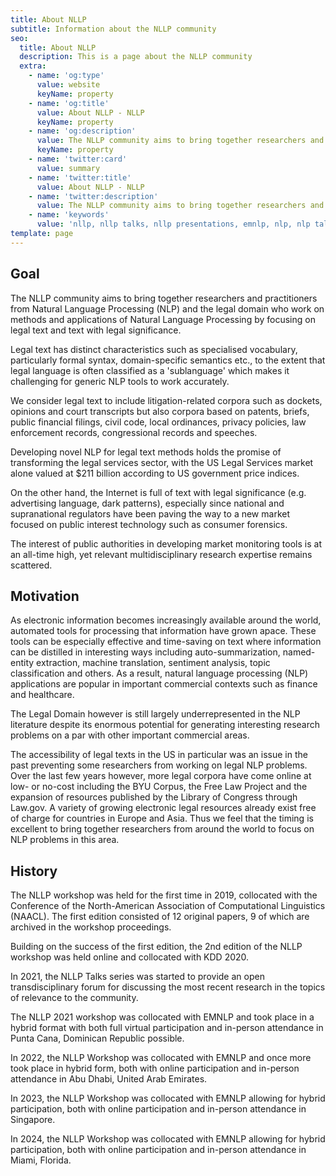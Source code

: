 ```yaml
---
title: About NLLP 
subtitle: Information about the NLLP community
seo:
  title: About NLLP
  description: This is a page about the NLLP community
  extra:
    - name: 'og:type'
      value: website
      keyName: property
    - name: 'og:title'
      value: About NLLP - NLLP
      keyName: property
    - name: 'og:description'
      value: The NLLP community aims to bring together researchers and practitioners from Natural Language Processing (NLP) and the legal domain who working on methods and applications of Natural Language Processing by focusing on legal text and text with legal significance.
      keyName: property
    - name: 'twitter:card'
      value: summary
    - name: 'twitter:title'
      value: About NLLP - NLLP
    - name: 'twitter:description'
      value: The NLLP community aims to bring together researchers and practitioners from Natural Language Processing (NLP) and the legal domain who working on methods and applications of Natural Language Processing by focusing on legal text and text with legal significance.
    - name: 'keywords'
      value: 'nllp, nllp talks, nllp presentations, emnlp, nlp, nlp talks, nlp presentations, nlproc, natural language processing, natural legal language processing, legal text, legal domain language'
template: page
---
```


## Goal

The NLLP community aims to bring together researchers and practitioners from Natural Language Processing (NLP) and the legal domain who work on methods and applications of Natural Language Processing by focusing on legal text and text with legal significance.
 
Legal text has distinct characteristics such as specialised vocabulary, particularly formal syntax, domain-specific semantics etc., to the extent that legal language is often classified as a 'sublanguage' which makes it challenging for generic NLP tools to work accurately.

We consider legal text to include litigation-related corpora such as dockets, opinions and court transcripts but also corpora based on patents, briefs, public financial filings, civil code, local ordinances, privacy policies, law enforcement records, congressional records and speeches.

Developing novel NLP for legal text methods holds the promise of transforming the legal services sector, with the US Legal Services market alone valued at $211 billion according to US government price indices.
 
On the other hand, the Internet is full of text with legal significance (e.g. advertising language, dark patterns), especially since national and supranational regulators have been paving the way to a new market focused on public interest technology such as consumer forensics.

The interest of public authorities in developing market monitoring tools is at an all-time high, yet relevant multidisciplinary research expertise remains scattered.

## Motivation

As electronic information becomes increasingly available around the world, automated tools for processing that information have grown apace. These tools can be especially effective and time-saving on text where information can be distilled in interesting ways including auto-summarization, named-entity extraction, machine translation, sentiment analysis, topic classification and others. As a result, natural language processing (NLP) applications are popular in important commercial contexts such as finance and healthcare.

The Legal Domain however is still largely underrepresented in the NLP literature despite its enormous potential for generating interesting research problems on a par with other important commercial areas.

The accessibility of legal texts in the US in particular was an issue in the past preventing some researchers from working on legal NLP problems. Over the last few years however, more legal corpora have come online at low- or no-cost including the BYU Corpus, the Free Law Project and the expansion of resources published by the Library of Congress through Law.gov. A variety of growing electronic legal resources already exist free of charge for countries in Europe and Asia. Thus we feel that the timing is excellent to bring together researchers from around the world to focus on NLP problems in this area.

## History

The NLLP workshop was held for the first time in 2019, collocated with the Conference of the North-American Association of Computational Linguistics (NAACL). The first edition consisted of 12 original papers, 9 of which are archived in the workshop proceedings.

Building on the success of the first edition, the 2nd edition of the NLLP workshop was held online and collocated with KDD 2020. 

In 2021, the NLLP Talks series was started to provide an open transdisciplinary forum for discussing the most recent research in the topics of relevance to the community.

The NLLP 2021 workshop was collocated with EMNLP and took place in a hybrid format with both full virtual participation and in-person attendance in Punta Cana, Dominican Republic possible.

In 2022, the NLLP Workshop was collocated with EMNLP and once more took place in hybrid form, both with online participation and in-person attendance in Abu Dhabi, United Arab Emirates. 

In 2023, the NLLP Workshop was collocated with EMNLP allowing for hybrid participation, both with online participation and in-person attendance in Singapore.

In 2024, the NLLP Workshop was collocated with EMNLP allowing for hybrid participation, both with online participation and in-person attendance in Miami, Florida.
